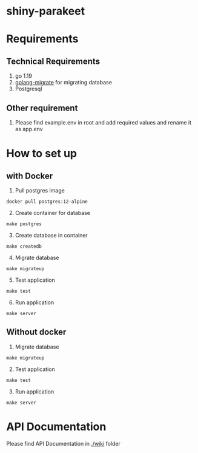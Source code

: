 # shiny-parakeet

# Requirements
## Technical Requirements
1. go 1.19
2. [golang-migrate](https://github.com/golang-migrate/migrate) for migrating database
3. Postgresql

## Other requirement
1. Please find example.env in root and add required values and rename it as app.env

# How to set up
## with Docker
1. Pull postgres image
```
docker pull postgres:12-alpine
```
2. Create container for database
```
make postgres
```
3. Create database in container
```
make createdb
```
4. Migrate database
```
make migrateup
```
5. Test application
```
make test
```
6. Run application
```
make server
```

## Without docker
1. Migrate database
```
make migrateup
```
2. Test application
```
make test
```
3. Run application
```
make server
```

# API Documentation 
Please find API Documentation in [./wiki](https://github.com/Xebec19/shiny-parakeet/tree/main/wiki) folder